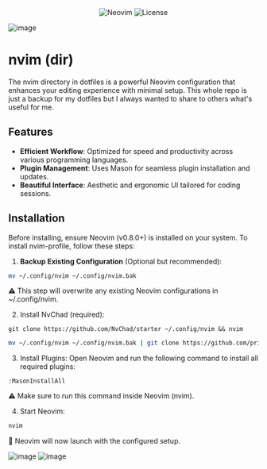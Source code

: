 <div align="center">
  <img src="https://img.shields.io/badge/Neovim-%E2%99%A5-lightgrey" alt="Neovim">
  <img src="https://img.shields.io/github/license/privUr1x/nvim-profile" alt="License">
</div>

![image](https://github.com/user-attachments/assets/90d8d690-8577-4c36-84b3-98a1a5e42600)


# nvim (dir)
The nvim directory in dotfiles is a powerful Neovim configuration that enhances your editing experience with minimal setup. This whole repo is just a backup for my dotfiles but I always wanted to share to others what's useful for me.

## Features

- **Efficient Workflow**: Optimized for speed and productivity across various programming languages.
- **Plugin Management**: Uses Mason for seamless plugin installation and updates.
- **Beautiful Interface**: Aesthetic and ergonomic UI tailored for coding sessions.

## Installation

Before installing, ensure Neovim (v0.8.0+) is installed on your system. To install nvim-profile, follow these steps:

1. **Backup Existing Configuration** (Optional but recommended):
```sh
mv ~/.config/nvim ~/.config/nvim.bak
```
   ⚠️ This step will overwrite any existing Neovim configurations in ~/.config/nvim.

2. Install NvChad (required):
```sg
git clone https://github.com/NvChad/starter ~/.config/nvim && nvim
```

```sh (downlaod the profile)
mv ~/.config/nvim ~/.config/nvim.bak | git clone https://github.com/privUr1x/nvim-profile.git ~/.config/nvim
```

3. Install Plugins:
   Open Neovim and run the following command to install all required plugins:
  
```
:MasonInstallAll
```
   ⚠️ Make sure to run this command inside Neovim (nvim).

4. Start Neovim:
```sh
nvim
```
   🚀 Neovim will now launch with the configured setup.

![image](https://github.com/privUr1x/dotfiles/assets/159381070/cc655371-9ec1-4359-b11d-90f8f158ec28)
![image](https://github.com/privUr1x/dotfiles/assets/159381070/e0b71d49-626e-4b76-898f-48c01797defb)
